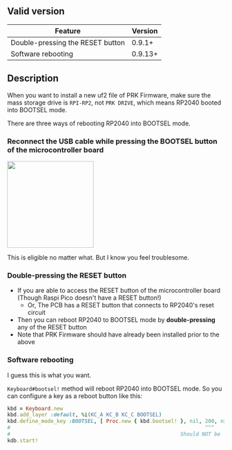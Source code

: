## Valid version

|Feature|Version|
|----|----|
|Double-pressing the RESET button|0.9.1+|
|Software rebooting|0.9.13+|

## Description

When you want to install a new uf2 file of PRK Firmware, make sure the mass storage drive is `RPI-RP2`, not `PRK DRIVE`, which means RP2040 booted into BOOTSEL mode.

There are three ways of rebooting RP2040 into BOOTSEL mode.

### Reconnect the USB cable while pressing the BOOTSEL button of the microcontroller board

<img src="https://raw.githubusercontent.com/wiki/picoruby/prk_firmware/images/boot_button_1.png" width="200">

This is eligible no matter what. But I know you feel troublesome.

### Double-pressing the RESET button

- If you are able to access the RESET button of the microcontroller board (Though Raspi Pico doesn't have a RESET button!)
  - Or, The PCB has a RESET button that connects to RP2040's reset circuit
- Then you can reboot RP2040 to BOOTSEL mode by **double-pressing** any of the RESET button
- Note that PRK Firmware should have already been installed prior to the above

### Software rebooting

I guess this is what you want.

`Keyboard#bootsel!` method will reboot RP2040 into BOOTSEL mode.
So you can configure a key as a reboot button like this:

```ruby
kbd = Keyboard.new
kbd.add_layer :default, %i(KC_A KC_B KC_C BOOTSEL)
kbd.define_mode_key :BOOTSEL, [ Proc.new { kbd.bootsel! }, nil, 200, nil]
#                                                               ^^^
#                                                       Should NOT be `nil`
kdb.start!
```
